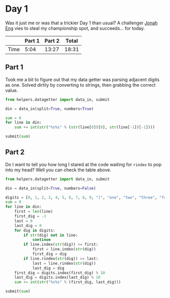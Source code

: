 # Day 1
Was it just me or was that a trickier Day 1 than usual? A challenger [Jonah Eng](https://github.com/engjonah/advent_of_code) vies to steal my championship spot, and succeeds... for today.

|      | Part 1 | Part 2 | Total |
|------|--------|--------|-------|
| Time | 5:04   | 13:27  | 18:31 |

## Part 1
Took me a bit to figure out that my data getter was parsing adjacent digits as one. Solved dirtily by converting to strings, then grabbing the correct value.
```python
from helpers.datagetter import data_in, submit

din = data_in(split=True, numbers=True)

sum = 0
for line in din:
    sum += int(str("%s%s" % (str(line[0])[0], str(line[-1])[-1])))

submit(sum)
```

## Part 2
Do I want to tell you how long I stared at the code waiting for `rindex` to pop into my head? Well you can check the table above.
```python
from helpers.datagetter import data_in, submit

din = data_in(split=True, numbers=False)

digits = [0, 1, 2, 3, 4, 5, 6, 7, 8, 9, "|", "one", "two", "three", "four", "five", "six", "seven", "eight", "nine"]
sum = 0
for line in din:
    first = len(line)
    first_dig = -1
    last = 0
    last_dig = 0
    for dig in digits:
        if str(dig) not in line:
            continue
        if line.index(str(dig)) <= first:
            first = line.index(str(dig))
            first_dig = dig
        if line.rindex(str(dig)) >= last:
            last = line.rindex(str(dig))
            last_dig = dig
    first_dig = digits.index(first_dig) % 10
    last_dig = digits.index(last_dig) % 10
    sum += int(str("%s%s" % (first_dig, last_dig)))

submit(sum)

```